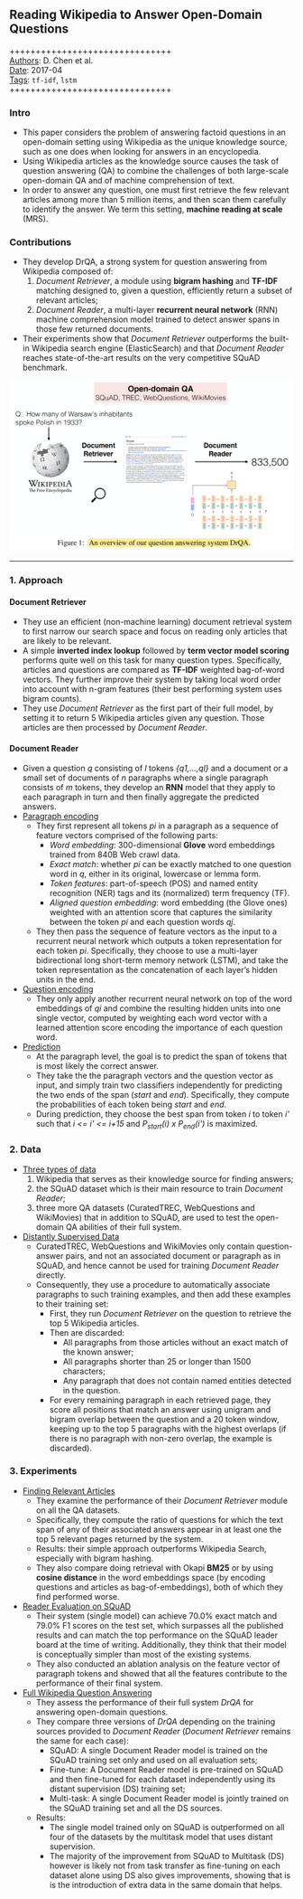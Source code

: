 ## Reading Wikipedia to Answer Open-Domain Questions

+++++++++++++++++++++++++++++++  
<ins>Authors</ins>: D. Chen et al.  
<ins>Date</ins>: 2017-04  
<ins>Tags</ins>: `tf-idf`, `lstm`     
+++++++++++++++++++++++++++++++  


### Intro

- This paper considers the problem of answering factoid questions in an open-domain setting using Wikipedia as the unique knowledge source, such as one does when looking for answers in an encyclopedia.
- Using Wikipedia articles as the knowledge source causes the task of question answering (QA) to combine the challenges of both large-scale open-domain QA and of machine comprehension of text.
- In order to answer any question, one must first retrieve the few relevant articles among more than 5 million items, and then scan them carefully to identify the answer. We term this setting, **machine reading at scale** (MRS).


### Contributions

- They develop DrQA, a strong system for question answering from Wikipedia composed of: 
  1. *Document Retriever*, a module using **bigram hashing** and **TF-IDF** matching designed to, given a question, efficiently return a subset of relevant articles;
  2. *Document Reader*, a multi-layer **recurrent neural network** (RNN) machine comprehension model trained to detect answer spans in those few returned documents.
- Their experiments show that *Document Retriever* outperforms the built-in Wikipedia search engine (ElasticSearch) and that *Document Reader* reaches state-of-the-art results on the very competitive SQuAD benchmark.

![Model illustration](images/DrQA.png)

***

### 1. Approach

#### Document Retriever

- They use an efficient (non-machine learning) document retrieval system to first narrow our search space and focus on reading only articles that are likely to be relevant.
- A simple **inverted index lookup** followed by **term vector model scoring** performs quite well on this task for many question types. Specifically, articles and questions are compared as **TF-IDF** weighted bag-of-word vectors. They further improve their system by taking local word order into account with n-gram features (their best performing system uses bigram counts).
- They use *Document Retriever* as the first part of their full model, by setting it to return 5 Wikipedia articles given any question. Those articles are then processed by *Document Reader*.


#### Document Reader

- Given a question *q* consisting of *l* tokens *{q1,...,ql}* and a document or a small set of documents of *n* paragraphs where a single paragraph consists of *m* tokens, they develop an **RNN** model that they apply to each paragraph in turn and then finally aggregate the predicted answers.
- <ins>Paragraph encoding</ins>
  - They first represent all tokens *pi* in a paragraph as a sequence of feature vectors comprised of the following parts:
    - *Word embedding*: 300-dimensional **Glove** word embeddings trained from 840B Web crawl data.
    - *Exact match*: whether *pi* can be exactly matched to one question word in *q*, either in its original, lowercase or lemma form.
    - *Token features*: part-of-speech (POS) and named entity recognition (NER) tags and its (normalized) term frequency (TF).
    - *Aligned question embedding*: word embedding (the Glove ones) weighted with an attention score that captures the similarity between the token *pi* and each question words *qj*.
  - They then pass the sequence of feature vectors as the input to a recurrent neural network which outputs a token representation for each token *pi*. Specifically, they choose to use a multi-layer bidirectional long short-term memory network (LSTM), and take the token representation as the concatenation of each layer’s hidden units in the end.
- <ins>Question encoding</ins>
  - They only apply another recurrent neural network on top of the word embeddings of *qi* and combine the resulting hidden units into one single vector, computed by weighting each word vector with a learned attention score encoding the importance of each question word.
- <ins>Prediction</ins>
  - At the paragraph level, the goal is to predict the span of tokens that is most likely the correct answer.
  - They take the the paragraph vectors and the question vector as input, and simply train two classifiers independently for predicting the two ends of the span (*start* and *end*). Specifically, they compute the probabilities of each token being *start* and *end*.
  - During prediction, they choose the best span from token *i* to token *i'* such that *i <= i' <= i+15* and *P<sub>start</sub>(i) x P<sub>end</sub>(i')* is maximized.


### 2. Data

- <ins>Three types of data</ins>
  1. Wikipedia that serves as their knowledge source for finding answers;
  2. the SQuAD dataset which is their main resource to train *Document Reader*;
  3. three more QA datasets (CuratedTREC, WebQuestions and WikiMovies) that in addition to SQuAD, are used to test the open-domain QA abilities of their full system.
- <ins>Distantly Supervised Data</ins>
  - CuratedTREC, WebQuestions and WikiMovies only contain question-answer pairs, and not an associated document or paragraph as in SQuAD, and hence cannot be used for training *Document Reader* directly.
  - Consequently, they use a procedure to automatically associate paragraphs to such training examples, and then add these examples to their training set:
    - First, they run *Document Retriever* on the question to retrieve the top 5 Wikipedia articles.
    - Then are discarded:
      - All paragraphs from those articles without an exact match of the known answer;
      - All paragraphs shorter than 25 or longer than 1500 characters;
      - Any paragraph that does not contain named entities detected in the question.
    - For every remaining paragraph in each retrieved page, they score all positions that match an answer using unigram and bigram overlap between the question and a 20 token window, keeping up to the top 5 paragraphs with the highest overlaps (if there is no paragraph with non-zero overlap, the example is discarded).


### 3. Experiments
- <ins>Finding Relevant Articles</ins>
  - They examine the performance of their *Document Retriever* module on all the QA datasets.
  - Specifically, they compute the ratio of questions for which the text span of any of their associated answers appear in at least one the top 5 relevant pages returned by the system.
  - Results: their simple approach outperforms Wikipedia Search, especially with bigram hashing.
  - They also compare doing retrieval with Okapi **BM25** or by using **cosine distance** in the word embeddings space (by encoding questions and articles as bag-of-embeddings), both of which they find performed worse.
- <ins>Reader Evaluation on SQuAD</ins>
  - Their system (single model) can achieve 70.0% exact match and 79.0% F1 scores on the test set, which surpasses all the published results and can match the top performance on the SQuAD leader board at the time of writing. Additionally, they think that their model is conceptually simpler than most of the existing systems.
  - They also conducted an ablation analysis on the feature vector of paragraph tokens and showed that all the features contribute to the performance of their final system.
- <ins>Full Wikipedia Question Answering</ins>
  - They assess the performance of their full system *DrQA* for answering open-domain questions.
  - They compare three versions of *DrQA* depending on the training sources provided to *Document Reader* (*Document Retriever* remains the same for each case):
    - SQuAD: A single Document Reader model is trained on the SQuAD training set only and used on all evaluation sets;
    - Fine-tune: A Document Reader model is pre-trained on SQuAD and then fine-tuned for each dataset independently using its distant supervision (DS) training set;
    - Multi-task: A single Document Reader model is jointly trained on the SQuAD training set and all the DS sources.
  - Results:
    - The single model trained only on SQuAD is outperformed on all four of the datasets by the multitask model that uses distant supervision.
    - The majority of the improvement from SQuAD to Multitask (DS) however is likely not from task transfer as fine-tuning on each dataset alone using DS also gives improvements, showing that is is the introduction of extra data in the same domain that helps.
